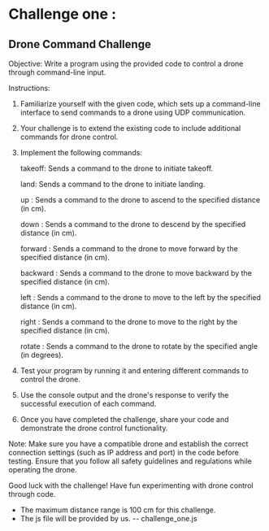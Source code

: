 # Challenge one : 
## Drone Command Challenge

Objective: 
Write a program using the provided code to control a drone through command-line input.

Instructions:

1.	Familiarize yourself with the given code, which sets up a command-line interface to send commands to a drone using UDP communication.

2.	Your challenge is to extend the existing code to include additional commands for drone control.

3.	Implement the following commands:

	takeoff: Sends a command to the drone to initiate takeoff.

	land: Sends a command to the drone to initiate landing.

	up <distance>: Sends a command to the drone to ascend to the specified distance (in cm).

	down <distance>: Sends a command to the drone to descend by the specified distance (in cm).

	forward <distance>: Sends a command to the drone to move forward by the specified distance (in cm).

	backward <distance>: Sends a command to the drone to move backward by the specified distance (in cm).

	left <distance>: Sends a command to the drone to move to the left by the specified distance (in cm).

	right <distance>: Sends a command to the drone to move to the right by the specified distance (in cm).

	rotate <angle>: Sends a command to the drone to rotate by the specified angle (in degrees).



4.	Test your program by running it and entering different commands to control the drone.

5.	Use the console output and the drone's response to verify the successful execution of each command.

6.	Once you have completed the challenge, share your code and demonstrate the drone control functionality.


Note: Make sure you have a compatible drone and establish the correct connection settings (such as IP address and port) in the code before testing. Ensure that you follow all safety guidelines and regulations while operating the drone.

Good luck with the challenge! Have fun experimenting with drone control through code.
-	The maximum distance range is 100 cm for this challenge.
-   The js file will be provided by us. -- challenge_one.js

